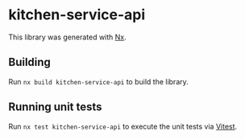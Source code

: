 # kitchen-service-api

This library was generated with [Nx](https://nx.dev).

## Building

Run `nx build kitchen-service-api` to build the library.

## Running unit tests

Run `nx test kitchen-service-api` to execute the unit tests via [Vitest](https://vitest.dev/).
